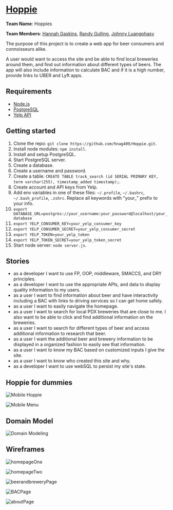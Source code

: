 # [Hoppie]("http://hoppieapp.herokuapp.com")

<b>Team Name</b>: Hoppies

<b>Team Members</b>: [Hannah Gaskins]("https://github.com/hnag409"), [Randy Gulling]("https://github.com/rgylling"), [Johnny Luangphasy]("https://github.com/jluangphasy")

The purpose of this project is to create a web app for beer consumers and connoisseurs alike.

A user would want to access the site and be able to find local breweries around them, and find out information
about different types of beers. The app will also include information to calculate BAC and if it is a high number, provide links to UBER and Lyft apps.

## Requirements

- [Node.js]("https://nodejs.org/en/")
- [PostgreSQL]("http://www.postgresql.org/download/")
- [Yelp API]("https://www.yelp.com/developers/documentation/v2/overview")

## Getting started

1. Clone the repo: `git clone https://github.com/hnag409/Hoppie.git`.
2. Install node modules: `npm install`.
3. Install and setup PostgreSQL.
  1. Start PostgreSQL server.
  2. Create a database.
  3. Create a username and password.
  3. Create a table: `CREATE TABLE track_search (id SERIAL PRIMARY KEY, term varchar(255), timestamp_added timestamp);`.
4. Create account and API keys from Yelp.
5. Add env variables in one of these files: `~/.profile`, `~/.bashrc`, `~/.bash_profile`, `.zshrc`. Replace all keywords with "your_" prefix to your info.
  1. `export DATABASE_URL=postgres://your_username:your_password@localhost/your_database`
  2. `export YELP_CONSUMER_KEY=your_yelp_consumer_key`
  2. `export YELP_CONSUMER_SECRET=your_yelp_consumer_secret`
  2. `export YELP_TOKEN=your_yelp_token`
  2. `export YELP_TOKEN_SECRET=your_yelp_token_secret`
6. Start node server: `node server.js`.

## Stories

- as a developer I want to use FP, OOP, middleware, SMACCS, and DRY principles.
- as a developer I want to use the appropriate APIs, and data to display quality information to my users.
-  as a user I want to find information about beer and have interactivity including a BAC with links to driving services so I can get home safely.
- as a user I want to easily navigate the homepage.
- as a user I want to search for local PDX breweries that are close to me. I also want to be able to click and find additional information on the breweries.
- as a user I want to search for different types of beer and access additional information to research that beer.
- as a user I want the additional beer and brewery information to be displayed in a organized fashion to easily see that information.
- as a user I want to know my BAC based on customized inputs I give the site.
- as a user I want to know who created this site and why.
- as a developer I want to use webSQL to persist my site's state.

## Hoppie for dummies

![Mobile Hoppie](userguide/userGuideMobile.png "mobilehoppie")

![Mobile Menu](userguide/userGuideMobileAddress.png "mobilemenu")

## Domain Model

![Domain Modeling](wireframes/domainModel.jpg "domainModel")

## Wireframes

![homepageOne](/wireframes/homepageOne.jpg "homepageOne")

![homepageTwo](/wireframes/homepageTwo.jpg "homepageTwo")

![beerandbreweryPage](/wireframes/beerandbreweryPage.jpg "beerandbreweryPage")

![BACPage](/wireframes/BACPage.jpg "BACPage")

![aboutPage](/wireframes/aboutPage.jpg "aboutPage")
